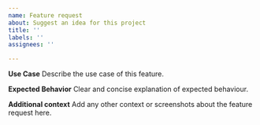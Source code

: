 ```yaml
---
name: Feature request
about: Suggest an idea for this project
title: ''
labels: ''
assignees: ''

---
```


**Use Case**
Describe the use case of this feature.

**Expected Behavior**
Clear and concise explanation of expected behaviour.

**Additional context**
Add any other context or screenshots about the feature request here.
